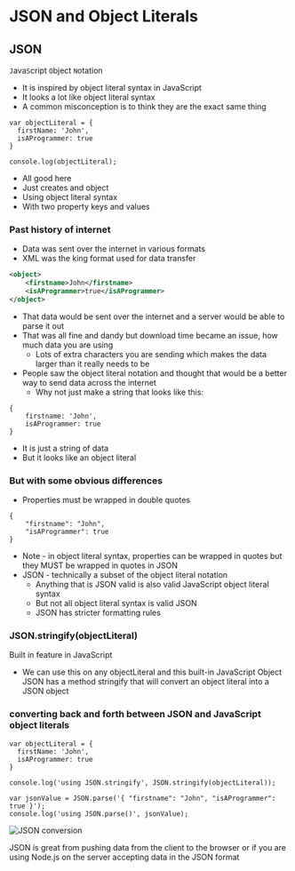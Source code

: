 # JSON and Object Literals
## JSON
`J`ava`S`cript
`O`bject
`N`otation

* It is inspired by object literal syntax in JavaScript
* It looks a lot like object literal syntax
* A common misconception is to think they are the exact same thing

```
var objectLiteral = {
  firstName: 'John',
  isAProgrammer: true
}

console.log(objectLiteral);
```

* All good here
* Just creates and object
* Using object literal syntax
* With two property keys and values

### Past history of internet
* Data was sent over the internet in various formats
* XML was the king format used for data transfer

```xml
<object>
    <firstname>John</firstname>
    <isAProgrammer>true</isAProgrammer>
</object>
```

* That data would be sent over the internet and a server would be able to parse it out
* That was all fine and dandy but download time became an issue, how much data you are using
    - Lots of extra characters you are sending which makes the data larger than it really needs to be
* People saw the object literal notation and thought that would be a better way to send data across the internet
    - Why not just make a string that looks like this:

```
{
    firstname: 'John',
    isAProgrammer: true
}
```

* It is just a string of data
* But it looks like an object literal

### But with some obvious differences
* Properties must be wrapped in double quotes

```
{
    "firstname": "John",
    "isAProgrammer": true
}
```

* Note - in object literal syntax, properties can be wrapped in quotes but they MUST be wrapped in quotes in JSON
* JSON - technically a subset of the object literal notation
    - Anything that is JSON valid is also valid JavaScript object literal syntax
    - But not all object literal syntax is valid JSON
    - JSON has stricter formatting rules

### JSON.stringify(objectLiteral)
Built in feature in JavaScript

* We can use this on any objectLiteral and this built-in JavaScript Object JSON has a method stringify that will convert an object literal into a JSON object

### converting back and forth between JSON and JavaScript object literals
```
var objectLiteral = {
  firstName: 'John',
  isAProgrammer: true
}

console.log('using JSON.stringify', JSON.stringify(objectLiteral));

var jsonValue = JSON.parse('{ "firstname": "John", "isAProgrammer": true }');
console.log('using JSON.parse()', jsonValue);
```

![JSON conversion](https://i.imgur.com/RIW5Dih.png)

JSON is great from pushing data from the client to the browser or if you are using Node.js on the server accepting data in the JSON format

